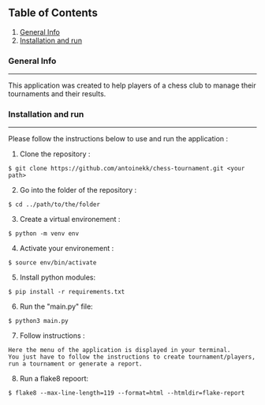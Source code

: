 ## Table of Contents
1. [General Info](#general-info)
2. [Installation and run](#installation)

### General Info
***
This application was created to help players of a chess club to manage their tournaments and their results.

### Installation and run
***
Please follow the instructions below to use and run the application :

1. Clone the repository :
```
$ git clone https://github.com/antoinekk/chess-tournament.git <your path>
```

2. Go into the folder of the repository :
```
$ cd ../path/to/the/folder
```

3. Create a virtual environement :
```
$ python -m venv env
```

4. Activate your environement :
```
$ source env/bin/activate
```

5. Install python modules:
```
$ pip install -r requirements.txt
```

6. Run the "main.py" file:
```
$ python3 main.py
```

7. Follow instructions :
```
Here the menu of the application is displayed in your terminal.
You just have to follow the instructions to create tournament/players, run a tournament or generate a report.
```

8. Run a flake8 repoort:
```
$ flake8 --max-line-length=119 --format=html --htmldir=flake-report
```

